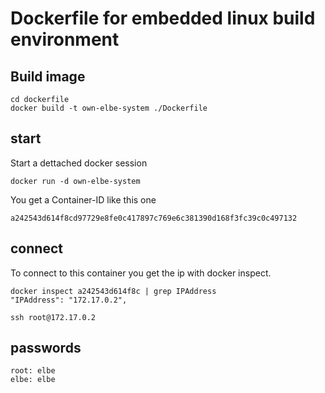 
# Dockerfile for embedded linux build environment

## Build image

    cd dockerfile
    docker build -t own-elbe-system ./Dockerfile

## start

Start a dettached docker session

    docker run -d own-elbe-system

You get a Container-ID like this one

    a242543d614f8cd97729e8fe0c417897c769e6c381390d168f3fc39c0c497132

## connect

To connect to this container you get the ip with docker inspect.

    docker inspect a242543d614f8c | grep IPAddress
    "IPAddress": "172.17.0.2",

    ssh root@172.17.0.2

## passwords

    root: elbe
    elbe: elbe

